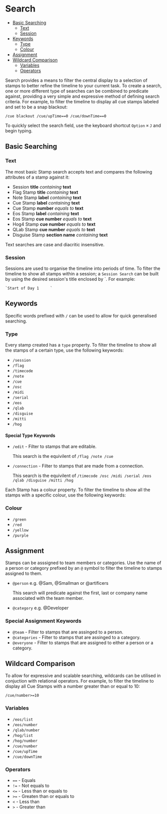 # Search

- [Basic Searching](#basic-searching)
    - [Text](#text)
    - [Session](#session)
- [Keywords](#keywords)
    - [Type](#type)
    - [Colour](#colour)
- [Assignment](#assignment)
- [Wildcard Comparison](#wildcard-comparison)
	- [Variables](#variables)
    - [Operators](#operators)

Search provides a means to filter the central display to a selection of stamps to better refine the timeline to your current task.
To create a search, one or more different type of searches can be combined to predicate against, providing a very simple and expressive method of defining search criteria.
For example, to filter the timeline to display all cue stamps labeled and set to be a snap blackout:

`/cue blackout /cue/upTime==0 /cue/downTime==0`

To quickly select the search field, use the keyboard shortcut `Option` `⌘` `J` and begin typing.

<a name="basic-searching"></a>
## Basic Searching

<a name="text"></a>
### Text
The most basic Stamp search accepts text and compares the following attributes of a stamp against it:
- Session **title** *containing* **text**
- Flag Stamp **title** *containing* **text**
- Note Stamp **label** *containing* **text**
- Cue Stamp **label** *containing* **text**
- Cue Stamp **number** *equals to* **text**
- Eos Stamp **label** *containing* **text**
- Eos Stamp **cue number** *equals to* **text**
- Hog4 Stamp **cue number** *equals to* **text**
- QLab Stamp **cue number** *equals to* **text**
- Disguise Stamp **section name** *containing* **text**

Text searches are case and diacritic insensitive.

<a name="session"></a>
### Session
Sessions are used to organise the timeline into periods of time. 
To filter the timeline to show all stamps within a session; a `Session Search` can be built by using the desired session's title enclosed by     `.
For example:

    `Start of Day 1     `

<a name="keywords"></a>
## Keywords
Specific words prefixed with `/` can be used to allow for quick generalised searching.
<a name="type"></a>
### Type
Every stamp created has a `type` property.
To filter the timeline to show all the stamps of a certain type, use the following keywords:
- `/session`
- `/flag`
- `/timecode`
- `/note`
- `/cue`
- `/osc`
- `/midi`
- `/serial`
- `/eos`
- `/qlab`
- `/disguise`
- `/mitti`
- `/hog`

#### Special Type Keywords
- `/edit` - Filter to stamps that are editable.

    This search is the equivilent of `/flag /note /cue`
    
- `/connection` - Filter to stamps that are made from a connection.

    This search is the equivilent of `/timecode /osc /midi /serial /eos /qlab /disguise /mitti /hog`

<a name="colour"></a>
Each Stamp has a colour property. To filter the timeline to show all the stamps with a specific colour, use the following keywords:
### Colour
- `/green`
- `/red`
- `/yellow`
- `/purple`

<a name="assinnment"></a>
## Assignment
Stamps can be asssigned to team members or categories. 
Use the name of a person or category prefixed by an `@` symbol to filter the timeline to stamps assigned to them.
- `@person` e.g. @Sam, @Smallman or @artificers

	This search will predicate against the first, last or company name associated with the team member.

- `@category` e.g. @Developer

### Special Assignment Keywords
- `@team` - Filter to stamps that are assinged to a person.
- `@categories` - Filter to stamps that are assinged to a category.
- `@everyone` - Filter to stamps that are assigned to either a person or a category.

<a name="wildcard-comparison"></a>
## Wildcard Comparison
To allow for expressive and scalable searching, wildcards can be utilised in conjuction with relational operators.
For example, to filter the timeline to display all Cue Stamps with a number greater than or equal to 10:

`/cue/number>=10`

<a name="variables"></a>
### Variables
- `/eos/list`
- `/eos/number`
- `/qlab/number`
- `/hog/list`
- `/hog/number`
- `/cue/number`
- `/cue/upTime`
- `/cue/downTime`
<a name="operators"></a>
### Operators
- `==` - Equals
- `!=` - Not equals to
- `<=` - Less than or equals to
- `>=` - Greaten than or equals to
- `<` - Less than
- `>` - Greater than
